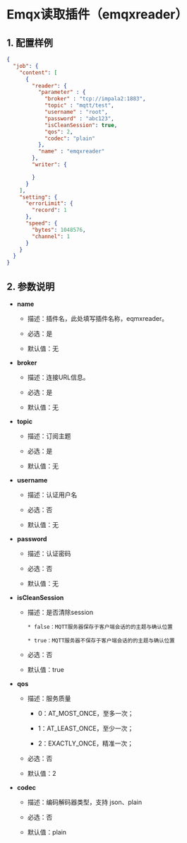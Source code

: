 # Emqx读取插件（emqxreader）

## 1. 配置样例

```json
{
  "job": {
    "content": [
      {
        "reader": {
          "parameter" : {
            "broker" : "tcp://impala2:1883",
            "topic" : "mqtt/test",
            "username" : "root",
            "password" : "abc123",
            "isCleanSession": true,
            "qos": 2,
            "codec": "plain"
          },
          "name" : "emqxreader"
        },
        "writer": {

        }
      }
    ],
    "setting": {
      "errorLimit": {
        "record": 1
      },
      "speed": {
        "bytes": 1048576,
        "channel": 1
      }
    }
  }
}
```

## 2. 参数说明

* **name**
  
  * 描述：插件名，此处填写插件名称，eqmxreader。
  
  * 必选：是 
  
  * 默认值：无 

* **broker**
  
  * 描述：连接URL信息。
  
  * 必选：是
  
  * 默认值：无

* **topic**
  
  * 描述：订阅主题
  
  * 必选：是
  
  * 默认值：无
  
* **username**
  
  * 描述：认证用户名
  
  * 必选：否
  
  * 默认值：无 
  
* **password**
  
  * 描述：认证密码
  
  * 必选：否
  
  * 默认值：无
  
* **isCleanSession**
  
  * 描述：是否清除session
  
        * false：MQTT服务器保存于客户端会话的的主题与确认位置
        
        * true：MQTT服务器不保存于客户端会话的的主题与确认位置
  
  * 必选：否
  
  * 默认值：true   
  
* **qos**
  
  * 描述：服务质量
  
    *   0：AT_MOST_ONCE，至多一次；
    
    *   1：AT_LEAST_ONCE，至少一次；
    
    *   2：EXACTLY_ONCE，精准一次；
  
  * 必选：否
  
  * 默认值：2     

* **codec**
  
  * 描述：编码解码器类型，支持 json、plain 
  
  * 必选：否
  
  * 默认值：plain 
